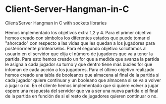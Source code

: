 # Client-Server-Hangman-in-C
Client/Server Hangman in C with sockets libraries


Hemos implementado los objetivos extra 1,2 y 4. Para el primer objetivo hemos creado con símbolos los diferentes estados que puede tomar el "ahorcado"
con respecto a las vidas que les quedan a los jugadores para posteriormente printearselos.
Para el segundo objetivo solicitamos al usuario en el servidor que elija el número de jugadores que va a tener la partida. Para esto hemos creado un for
que a medida que avanza la partida le asigna a cada jugador su turno y que dentro tiene más bucles for que infoman de cada acción a los jugadores.
Para el último objetivo realizado hemos creado una tabla de booleanos que almacena al final de la partida si cada jugador quiere continuar y un booleano que
almacena si se va a volver a jugar o no. En el cliente hemos implementado que si quiere volver a jugar espere una respuesta del servidor que va a ser
una nueva partida o el final de la partida en función de si el resto de jugadores quieren continuar o no.
